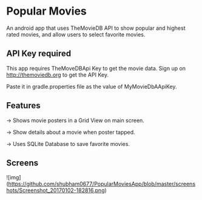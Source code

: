 # Popular Movies
An android app that uses TheMovieDB API to show popular and highest rated movies, and allow users to select favorite movies.

## API Key required
This app requires TheMoveDBApi Key to get the movie data. Sign up on http://themoviedb.org to get the API Key.

Paste it in gradle.properties file as the value of MyMovieDbAApiKey.

## Features
-> Shows movie posters in a Grid View on main screen.

-> Show details about a movie when poster tapped.

-> Uses SQLite Database to save favorite movies.

## Screens

![img] (https://github.com/shubham0677/PopularMoviesApp/blob/master/screenshots/Screenshot_20170102-182816.png)
